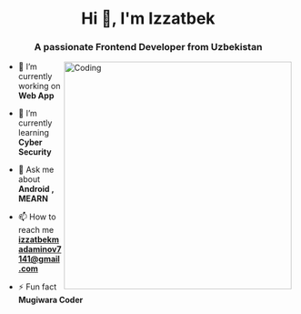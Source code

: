 
<h1 align="center">Hi 👋, I'm Izzatbek</h1>
<h3 align="center">A passionate Frontend Developer from Uzbekistan</h3>
<img align="right" alt="Coding" width="400" src="https://cdn.dribbble.com/users/1162077/screenshots/3848914/programmer.gif">



- 🔭 I’m currently working on **Web App**

- 🌱 I’m currently learning **Cyber Security**

- 💬 Ask me about **Android , MEARN**

- 📫 How to reach me **izzatbekmadaminov7141@gmail.com**

- ⚡ Fun fact **Mugiwara Coder**

